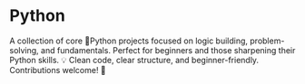 # Python
 A collection of core 🐍Python projects focused on logic building, problem-solving, and fundamentals. Perfect for beginners and those sharpening their Python skills. 💡 Clean code, clear structure, and beginner-friendly. Contributions welcome! 🚀
